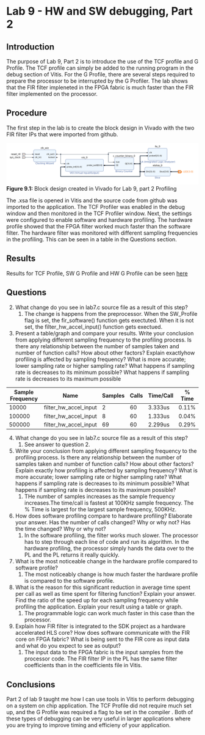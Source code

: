 # Lab 9 - HW and SW debugging, Part 2

## Introduction
The purpose of Lab 9, Part 2 is to introduce the use of the TCF profile and G Profile. The TCF profile can simply be added to the running program in the debug section of Vitis. For the G Profile, there are several steps required to prepare the processor to be interrupted by the G Profiler. The lab shows that the FIR filter impleneted in the FPGA fabric is much faster than the FIR filter implemented on the processor. 

## Procedure
The first step in the lab is to create the block design in Vivado with the two FIR filter IPs that were imported from github. 

![block design](/img/bd.png)
**Figure 9.1:** Block design created in Vivado for Lab 9, part 2 Profiling

The .xsa file is opened in Vitis and the source code from github was imported to the application. The TCF Profiler was enabled in the debug window and then monitored in the TCF Profiler window. Next, the settings were configured to enable software and hardware profiling. The hardware profile showed that the FPGA filter worked much faster than the software filter. The hardware filter was monitored with different sampling frequencies in the profiling. This can be seen in a table in the Questions section.

## Results

Results for TCF Profile, SW G Profile and HW G Profile can be seen [here](https://youtu.be/nSV6Qppw2dU)

## Questions
2. What change do you see in lab7.c source file as a result of this step?
   1. The change is happens from the preprocessor. When the SW_Profile flag is set, the fir_software() function gets exectuted. When it is not set, the filter_hw_accel_input() function gets exectued.
3. Present a table/graph and compare your results. Write your conclusion from applying different sampling frequency to the profiling process. Is there any relationship between the number of samples taken and number of function calls? How about other factors? Explain exactlyhow profiling is affected by sampling frequency? What is more accurate; lower sampling rate or higher sampling rate? What happens if sampling rate is decreases to its minimum possible? What happens if sampling rate is decreases to its maximum possible

| Sample Frequency | Name | Samples | Calls | Time/Call | % Time |
| ---------------- | ---- | ------- | ----- | --------- | ------ |
| 10000  | filter_hw_accel_input | 2 | 60 | 3.333us | 0.11% |
| 100000 | filter_hw_accel_input | 8 | 60 | 1.333us | 0.04% |
| 500000 | filter_hw_accel_input | 69 | 60 | 2.299us | 0.29% |

4. What change do you see in lab7.c source file as a result of this step?
   1. See answer to question 2.
5. Write your conclusion from applying different sampling frequency to the profiling process. Is there any relationship between the number of samples taken and number of function calls? How about other factors? Explain exactly how profiling is affected by sampling frequency? What is more accurate; lower sampling rate or higher sampling rate? What happens if sampling rate is  decreases to its minimum possible? What happens if sampling rate is decreases to its maximum possible?
   1. THe number of samples increases as the sample frequency increases.The time/call is fastest at 100KHz sample frequency. The % Time is largest for the largest sample frequency, 500KHz.
6. How does software profiling compare to hardware profiling? Elaborate your answer. Has the number of calls changed? Why or why not? Has the time changed? Why or why not?
   1. In the software profiling, the filter works much slower. The processor has to step through each line of code and run its algorithm. In the hardware profiling, the processor simply hands the data over to the PL and the PL returns it really quickly. 
7. What is the most noticeable change in the hardware profile compared to software profile?
   1. The most noticeably change is how much faster the hardware profile is compared to the software profile.
8. What is the reason for this significant reduction in average time spent per call as well as time spent for filtering function? Explain your answer. Find the ratio of the speed up for each sampling frequency while profiling the application. Explain your result using a table or graph.
   1. The programmable logic can work much faster in this case than the processor.
9.  Explain how FIR filter is integrated to the SDK project as a hardware accelerated HLS core? How does software communicate with the FIR core on FPGA fabric? What is being sent to the FIR core as input data and what do you expect to see as output?
    1.  The input data to the FPGA fabric is the input samples from the processor code. The FIR filter IP in the PL has the same filter coefficients than in the coefficients file in Vitis. 


## Conclusions
Part 2 of lab 9 taught me how I can use tools in Vitis to perform debugging on a system on chip application. The TCF Profile did not require much set up, and the G Profile was required a flag to be set in the compiler . Both of these types of debugging can be very useful in larger applications where you are trying to improve timing and efficieny of your application. 